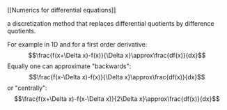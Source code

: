 [[Numerics for differential equations]]

a discretization method that replaces differential quotients by difference quotients.

For example in 1D and for a first order derivative:
$$\frac{f(x+\Delta x)-f(x)}{\Delta x}\approx\frac{df(x)}{dx}$$
Equally one can approximate "backwards":
$$\frac{f(x-\Delta x)-f(x)}{\Delta x}\approx\frac{df(x)}{dx}$$
or "centrally":
$$\frac{f(x+\Delta x)-f(x-\Delta x)}{2\Delta x}\approx\frac{df(x)}{dx}$$
